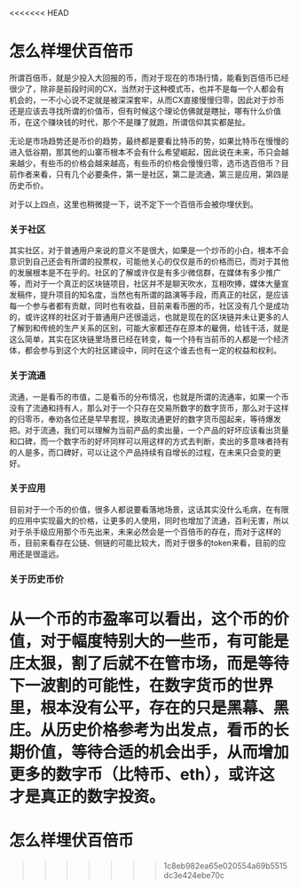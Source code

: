 <<<<<<< HEAD
# 怎么样埋伏百倍币


所谓百倍币，就是少投入大回报的币，而对于现在的市场行情，能看到百倍币已经很少了，除非是前段时间的CX，当然对于这种模式币，也并不是每一个人都会有机会的，一不小心说不定就是被深深套牢，从而CX直接慢慢归零，因此对于炒币还是应该去寻找所谓的价值币，但有时候这个理论仿佛就是瞎扯，哪有什么价值币，在这个赚块钱的时代，那个不是赚了就跑，所谓信仰其实都是扯。


无论是市场趋势还是币价的趋势，最终都是要看比特币的势，如果比特币在慢慢的进入低谷期，那其他的山寨币根本不会有什么希望崛起，因此说在未来，币只会越来越少，有些币的价格会越来越高，有些币的价格会慢慢归零，选币选百倍币？目前作者来看，只有几个必要条件，第一是社区，第二是流通，第三是应用，第四是历史币价。

对于以上四点，这里也稍微提一下，说不定下一个百倍币会被你埋伏到。


### 关于社区


其实社区，对于普通用户来说的意义不是很大，如果是一个炒币的小白，根本不会意识到自己还会有所谓的投票权，可能他关心的仅仅是币的价格而已，而对于其他的发展根本是不在乎的。社区的了解或许仅是有多少微信群，在媒体有多少推广等，而对于一个真正的区块链项目，社区并不是聊天吹水，互相吹捧，媒体大量宣发稿件，提升项目的知名度，当然也有所谓的路演等手段，而真正的社区，是应该每一个参与者都有贡献，同时也有收益，目前来看币圈的币，社区没有几个是成功的，或许这样的社区对于普通用户还很遥远，也就是现在的区块链并未让更多的人了解到和传统的生产关系的区别，可能大家都还存在原本的雇佣，给钱干活，就是这么简单，其实在区块链里场景已经在转变，每一个持有当前币的人都是一个经济体，都会参与到这个大的社区建设中，同时在这个谁去也有一定的权益和权利。


### 关于流通


流通，一是看币的市值，二是看币的分布情况，也就是所谓的流通率，如果一个币没有了流通和持有人，那么对于一个只存在交易所数字的数字货币，那么对于这样的归零币，奉劝各位还是早早套现，换取流通更好的数字货币囤起来，等待爆发把。对于流通，我们可以理解为当前产品的卖出量，一个产品的好坏应该看出货量和口碑，而一个数字币的好坏同样可以用这样的方式去判断，卖出的多意味者持有的人是多，而口碑好，可以让这个产品持续有自增长的过程，在未来只会变的更好。


### 关于应用

目前对于一个币的价值，很多人都说要看落地场景，这话其实没什么毛病，在有限的应用中实现最大的价格，让更多的人使用，同时也增加了流通，百利无害，所以对于杀手级应用那个币先出来，未来必然会是一个百倍币的存在，而对于这样的币，目前来看存在公链、侧链的可能比较大，而对于很多的token来看，目前的应用还是很遥远。


### 关于历史币价

从一个币的市盈率可以看出，这个币的价值，对于幅度特别大的一些币，有可能是庄太狠，割了后就不在管市场，而是等待下一波割的可能性，在数字货币的世界里，根本没有公平，存在的只是黑幕、黑庄。从历史价格参考为出发点，看币的长期价值，等待合适的机会出手，从而增加更多的数字币（比特币、eth），或许这才是真正的数字投资。
=======
# 怎么样埋伏百倍币
>>>>>>> 1c8eb982ea65e020554a69b5515dc3e424ebe70c

